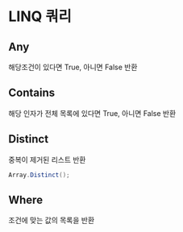 # LINQ 쿼리 

## Any
해당조건이 있다면 True, 아니면 False 반환
## Contains
해당 인자가 전체 목록에 있다면 True, 아니면 False 반환

## Distinct
중복이 제거된 리스트 반환
```C#
Array.Distinct();
```
## Where
조건에 맞는 값의 목록을 반환
